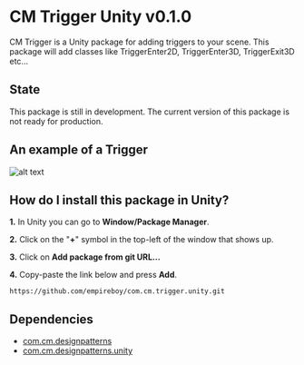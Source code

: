 # CM Trigger Unity v0.1.0

CM Trigger is a Unity package for adding triggers to your scene. This package will add classes like TriggerEnter2D, TriggerEnter3D, TriggerExit3D etc...

## State

This package is still in development. The current version of this package is not ready for production.

## An example of a Trigger

![alt text](https://i.imgur.com/2un3XbJ.png)

## How do I install this package in Unity?

**1.** In Unity you can go to **Window/Package Manager**.

**2.** Click on the "**+**" symbol in the top-left of the window that shows up.

**3.** Click on **Add package from git URL...**

**4.** Copy-paste the link below and press **Add**.

`
https://github.com/empireboy/com.cm.trigger.unity.git
`

## Dependencies

* [com.cm.designpatterns](https://github.com/empireboy/com.cm.designpatterns)
* [com.cm.designpatterns.unity](https://github.com/empireboy/com.cm.designpatterns.unity)
